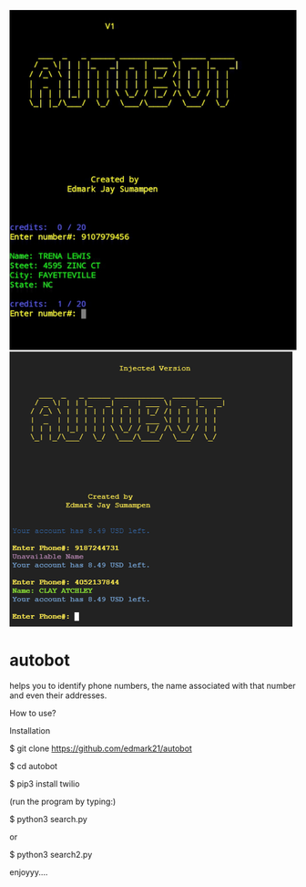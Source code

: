 ![Screenshot](Screenshot_20210804-181402_1.png)
![Screenshot](2.png)

# autobot
helps you to identify phone numbers, the name associated with that number and even their addresses. 

How to use?

Installation

$ git clone https://github.com/edmark21/autobot

$ cd autobot

$ pip3 install twilio

(run the program by typing:)

$ python3 search.py

or

$ python3 search2.py


enjoyyy....
